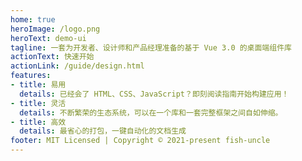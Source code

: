 ```yaml
---
home: true
heroImage: /logo.png
heroText: demo-ui
tagline: 一套为开发者、设计师和产品经理准备的基于 Vue 3.0 的桌面端组件库
actionText: 快速开始
actionLink: /guide/design.html
features:
- title: 易用
  details: 已经会了 HTML、CSS、JavaScript？即刻阅读指南开始构建应用！
- title: 灵活
  details: 不断繁荣的生态系统，可以在一个库和一套完整框架之间自如伸缩。
- title: 高效
  details: 最省心的打包，一键自动化的文档生成
footer: MIT Licensed | Copyright © 2021-present fish-uncle
---
```


